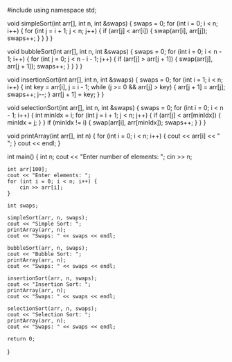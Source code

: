 #include <iostream>
using namespace std;

void simpleSort(int arr[], int n, int &swaps) {
    swaps = 0;
    for (int i = 0; i < n; i++) {
        for (int j = i + 1; j < n; j++) {
            if (arr[j] < arr[i]) {
                swap(arr[i], arr[j]);
                swaps++;
            }
        }
    }
}

void bubbleSort(int arr[], int n, int &swaps) {
    swaps = 0;
    for (int i = 0; i < n - 1; i++) {
        for (int j = 0; j < n - i - 1; j++) {
            if (arr[j] > arr[j + 1]) {
                swap(arr[j], arr[j + 1]);
                swaps++;
            }
        }
    }
}

void insertionSort(int arr[], int n, int &swaps) {
    swaps = 0;
    for (int i = 1; i < n; i++) {
        int key = arr[i], j = i - 1;
        while (j >= 0 && arr[j] > key) {
            arr[j + 1] = arr[j];
            swaps++;
            j--;
        }
        arr[j + 1] = key;
    }
}

void selectionSort(int arr[], int n, int &swaps) {
    swaps = 0;
    for (int i = 0; i < n - 1; i++) {
        int minIdx = i;
        for (int j = i + 1; j < n; j++) {
            if (arr[j] < arr[minIdx]) {
                minIdx = j;
            }
        }
        if (minIdx != i) {
            swap(arr[i], arr[minIdx]);
            swaps++;
        }
    }
}

void printArray(int arr[], int n) {
    for (int i = 0; i < n; i++) {
        cout << arr[i] << " ";
    }
    cout << endl;
}

int main() {
    int n;
    cout << "Enter number of elements: ";
    cin >> n;

    int arr[100];
    cout << "Enter elements: ";
    for (int i = 0; i < n; i++) {
        cin >> arr[i];
    }

    int swaps;

    simpleSort(arr, n, swaps);
    cout << "Simple Sort: ";
    printArray(arr, n);
    cout << "Swaps: " << swaps << endl;

    bubbleSort(arr, n, swaps);
    cout << "Bubble Sort: ";
    printArray(arr, n);
    cout << "Swaps: " << swaps << endl;

    insertionSort(arr, n, swaps);
    cout << "Insertion Sort: ";
    printArray(arr, n);
    cout << "Swaps: " << swaps << endl;

    selectionSort(arr, n, swaps);
    cout << "Selection Sort: ";
    printArray(arr, n);
    cout << "Swaps: " << swaps << endl;

    return 0;
}
